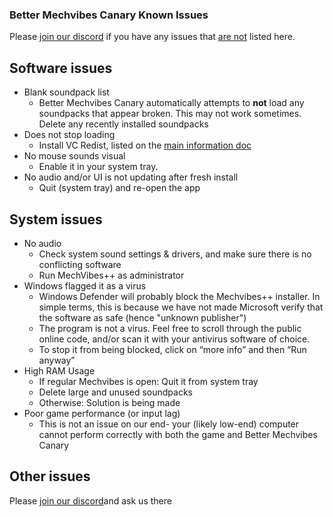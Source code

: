 ### Better Mechvibes Canary Known Issues

Please [join our discord](https://discord.gg/MVJyRkY2En) if you have any issues that <u>are not</u> listed here.

## Software issues

- Blank soundpack list
    - Better Mechvibes Canary automatically attempts to **not** load any soundpacks that appear broken. This may not work sometimes. Delete any recently installed soundpacks
- Does not stop loading
    - Install VC Redist, listed on the [main information doc](README.md)
- No mouse sounds visual
    - Enable it in your system tray.
- No audio and/or UI is not updating after fresh install
    - Quit (system tray) and re-open the app

## System issues

- No audio
    - Check system sound settings & drivers, and make sure there is no conflicting software
    - Run MechVibes++ as administrator
- Windows flagged it as a virus
    - Windows Defender will probably block the Mechvibes++ installer. In simple terms, this is because we have not made Microsoft verify that the software as safe (hence "unknown publisher")
    - The program is not a virus. Feel free to scroll through the public online code, and/or scan it with your antivirus software of choice. 
    - To stop it from being blocked, click on “more info” and then “Run anyway” 
- High RAM Usage
    - If regular Mechvibes is open: Quit it from system tray
    - Delete large and unused soundpacks
    - Otherwise: Solution is being made
- Poor game performance (or input lag)
    - This is not an issue on our end- your (likely low-end) computer cannot perform correctly with both the game and Better Mechvibes Canary
## Other issues

Please [join our discord](https://discord.gg/MVJyRkY2En)and ask us there
